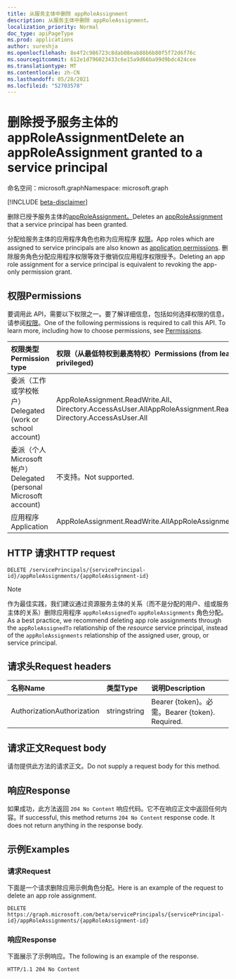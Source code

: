 ```yaml
---
title: 从服务主体中删除 appRoleAssignment
description: 从服务主体中删除 appRoleAssignment。
localization_priority: Normal
doc_type: apiPageType
ms.prod: applications
author: sureshja
ms.openlocfilehash: 8e4f2c986723c8dab08eab88b6b80f5f72d6f76c
ms.sourcegitcommit: 612e1d796023433c6e15a9d66ba99d9bdc424cee
ms.translationtype: MT
ms.contentlocale: zh-CN
ms.lasthandoff: 05/28/2021
ms.locfileid: "52703578"
---
```

# <a name="delete-an-approleassignment-granted-to-a-service-principal"></a><span data-ttu-id="0d5d3-103">删除授予服务主体的 appRoleAssignment</span><span class="sxs-lookup"><span data-stu-id="0d5d3-103">Delete an appRoleAssignment granted to a service principal</span></span>

<span data-ttu-id="0d5d3-104">命名空间：microsoft.graph</span><span class="sxs-lookup"><span data-stu-id="0d5d3-104">Namespace: microsoft.graph</span></span>

[!INCLUDE [beta-disclaimer](../../includes/beta-disclaimer.md)]

<span data-ttu-id="0d5d3-105">删除已授予服务主体的[appRoleAssignment。](../resources/approleassignment.md)</span><span class="sxs-lookup"><span data-stu-id="0d5d3-105">Deletes an [appRoleAssignment](../resources/approleassignment.md) that a service principal has been granted.</span></span>

<span data-ttu-id="0d5d3-106">分配给服务主体的应用程序角色也称为应用程序 [权限](/azure/active-directory/develop/v2-permissions-and-consent#permission-types)。</span><span class="sxs-lookup"><span data-stu-id="0d5d3-106">App roles which are assigned to service principals are also known as [application permissions](/azure/active-directory/develop/v2-permissions-and-consent#permission-types).</span></span> <span data-ttu-id="0d5d3-107">删除服务角色分配应用程序权限等效于撤销仅应用程序权限授予。</span><span class="sxs-lookup"><span data-stu-id="0d5d3-107">Deleting an app role assignment for a service principal is equivalent to revoking the app-only permission grant.</span></span>

## <a name="permissions"></a><span data-ttu-id="0d5d3-108">权限</span><span class="sxs-lookup"><span data-stu-id="0d5d3-108">Permissions</span></span>

<span data-ttu-id="0d5d3-p102">要调用此 API，需要以下权限之一。要了解详细信息，包括如何选择权限的信息，请参阅[权限](/graph/permissions-reference)。</span><span class="sxs-lookup"><span data-stu-id="0d5d3-p102">One of the following permissions is required to call this API. To learn more, including how to choose permissions, see [Permissions](/graph/permissions-reference).</span></span>

|<span data-ttu-id="0d5d3-111">权限类型</span><span class="sxs-lookup"><span data-stu-id="0d5d3-111">Permission type</span></span>      | <span data-ttu-id="0d5d3-112">权限（从最低特权到最高特权）</span><span class="sxs-lookup"><span data-stu-id="0d5d3-112">Permissions (from least to most privileged)</span></span>              |
|:--------------------|:---------------------------------------------------------|
|<span data-ttu-id="0d5d3-113">委派（工作或学校帐户）</span><span class="sxs-lookup"><span data-stu-id="0d5d3-113">Delegated (work or school account)</span></span> | <span data-ttu-id="0d5d3-114">AppRoleAssignment.ReadWrite.All、Directory.AccessAsUser.All</span><span class="sxs-lookup"><span data-stu-id="0d5d3-114">AppRoleAssignment.ReadWrite.All, Directory.AccessAsUser.All</span></span>    |
|<span data-ttu-id="0d5d3-115">委派（个人 Microsoft 帐户）</span><span class="sxs-lookup"><span data-stu-id="0d5d3-115">Delegated (personal Microsoft account)</span></span> | <span data-ttu-id="0d5d3-116">不支持。</span><span class="sxs-lookup"><span data-stu-id="0d5d3-116">Not supported.</span></span>    |
|<span data-ttu-id="0d5d3-117">应用程序</span><span class="sxs-lookup"><span data-stu-id="0d5d3-117">Application</span></span> | <span data-ttu-id="0d5d3-118">AppRoleAssignment.ReadWrite.All</span><span class="sxs-lookup"><span data-stu-id="0d5d3-118">AppRoleAssignment.ReadWrite.All</span></span> |

## <a name="http-request"></a><span data-ttu-id="0d5d3-119">HTTP 请求</span><span class="sxs-lookup"><span data-stu-id="0d5d3-119">HTTP request</span></span>

<!-- { "blockType": "ignored" } -->

```http
DELETE /servicePrincipals/{servicePrincipal-id}/appRoleAssignments/{appRoleAssignment-id}
```

> [!NOTE]
> <span data-ttu-id="0d5d3-120">作为最佳实践，我们建议通过资源服务主体的关系（而不是分配的用户、组或服务主体的关系）删除应用程序 `appRoleAssignedTo`  `appRoleAssignments` 角色分配。</span><span class="sxs-lookup"><span data-stu-id="0d5d3-120">As a best practice, we recommend deleting app role assignments through the `appRoleAssignedTo` relationship of the _resource_ service principal, instead of the `appRoleAssignments` relationship of the assigned user, group, or service principal.</span></span>

## <a name="request-headers"></a><span data-ttu-id="0d5d3-121">请求头</span><span class="sxs-lookup"><span data-stu-id="0d5d3-121">Request headers</span></span>

| <span data-ttu-id="0d5d3-122">名称</span><span class="sxs-lookup"><span data-stu-id="0d5d3-122">Name</span></span>       | <span data-ttu-id="0d5d3-123">类型</span><span class="sxs-lookup"><span data-stu-id="0d5d3-123">Type</span></span> | <span data-ttu-id="0d5d3-124">说明</span><span class="sxs-lookup"><span data-stu-id="0d5d3-124">Description</span></span>|
|:---------------|:--------|:----------|
| <span data-ttu-id="0d5d3-125">Authorization</span><span class="sxs-lookup"><span data-stu-id="0d5d3-125">Authorization</span></span>  | <span data-ttu-id="0d5d3-126">string</span><span class="sxs-lookup"><span data-stu-id="0d5d3-126">string</span></span>  | <span data-ttu-id="0d5d3-p103">Bearer {token}。必需。</span><span class="sxs-lookup"><span data-stu-id="0d5d3-p103">Bearer {token}. Required.</span></span> |

## <a name="request-body"></a><span data-ttu-id="0d5d3-129">请求正文</span><span class="sxs-lookup"><span data-stu-id="0d5d3-129">Request body</span></span>

<span data-ttu-id="0d5d3-130">请勿提供此方法的请求正文。</span><span class="sxs-lookup"><span data-stu-id="0d5d3-130">Do not supply a request body for this method.</span></span>

## <a name="response"></a><span data-ttu-id="0d5d3-131">响应</span><span class="sxs-lookup"><span data-stu-id="0d5d3-131">Response</span></span>

<span data-ttu-id="0d5d3-p104">如果成功，此方法返回 `204 No Content` 响应代码。它不在响应正文中返回任何内容。</span><span class="sxs-lookup"><span data-stu-id="0d5d3-p104">If successful, this method returns `204 No Content` response code. It does not return anything in the response body.</span></span>

## <a name="examples"></a><span data-ttu-id="0d5d3-134">示例</span><span class="sxs-lookup"><span data-stu-id="0d5d3-134">Examples</span></span>

### <a name="request"></a><span data-ttu-id="0d5d3-135">请求</span><span class="sxs-lookup"><span data-stu-id="0d5d3-135">Request</span></span>

<span data-ttu-id="0d5d3-136">下面是一个请求删除应用示例角色分配。</span><span class="sxs-lookup"><span data-stu-id="0d5d3-136">Here is an example of the request to delete an app role assignment.</span></span>

<!-- {
  "blockType": "request",
  "name": "serviceprincipal_delete_approleassignment"
}-->

```http
DELETE https://graph.microsoft.com/beta/servicePrincipals/{servicePrincipal-id}/appRoleAssignments/{appRoleAssignment-id}
```

### <a name="response"></a><span data-ttu-id="0d5d3-137">响应</span><span class="sxs-lookup"><span data-stu-id="0d5d3-137">Response</span></span>

<span data-ttu-id="0d5d3-138">下面展示了示例响应。</span><span class="sxs-lookup"><span data-stu-id="0d5d3-138">The following is an example of the response.</span></span>

<!-- {
  "blockType": "response",
  "truncated": true
} -->

```http
HTTP/1.1 204 No Content
```

<!-- uuid: 8fcb5dbc-d5aa-4681-8e31-b001d5168d79
2015-10-25 14:57:30 UTC -->
<!--
{
  "type": "#page.annotation",
  "description": "Delete appRoleAssignment",
  "keywords": "",
  "section": "documentation",
  "tocPath": "",
  "suppressions": [
  ]
}
-->

